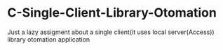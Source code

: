 # C-Single-Client-Library-Otomation
Just a lazy assigment about a single client(it uses local server(Access)) library otomation application
